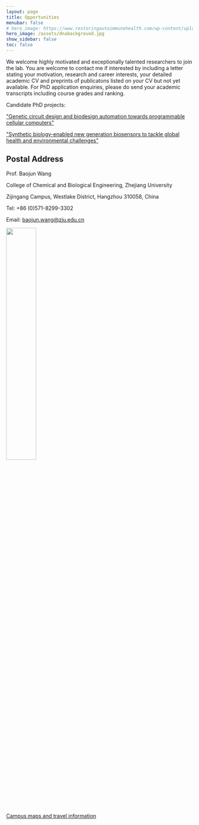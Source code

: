 ```yaml
---
layout: page
title: Opportunities
menubar: false
# hero_image: https://www.restoringautoimmunehealth.com/wp-content/uploads/2019/01/DNA-image-1080x640.jpg
hero_image: /assets/dnabackground.jpg
show_sidebar: false
toc: false
---
```


We welcome highly motivated and exceptionally talented researchers to join the lab. You are welcome to contact me if interested by including a letter stating your motivation, research and career interests, your detailed academic CV and preprints of publicatons listed on your CV but not yet available. For PhD application enquiries, please do send your academic transcripts including course grades and ranking. 

Candidate PhD projects: 

["Genetic circuit design and biodesign automation towards programmable cellular computers"](https://www.findaphd.com/phds/project/genetic-circuit-design-and-biodesign-automation-towards-programmable-cellular-computers/?p125795)

["Synthetic biology-enabled new generation biosensors to tackle global health and environmental challenges"](https://www.findaphd.com/phds/project/synthetic-biology-enabled-new-generation-biosensors-to-tackle-global-health-and-environmental-challenges/?p125796)


## Postal Address


Prof. Baojun Wang 

College of Chemical and Biological Engineering, Zhejiang University

Zijingang Campus, Westlake District, Hangzhou 310058, China

Tel: +86 (0)571-8299-3302 

Email: baojun.wang@zju.edu.cn

<img alt="" src="../assets/zju.png" style=" width:40%">

[Campus maps and travel information](https://map.zju.edu.cn/index.html)
